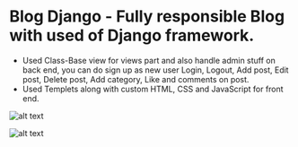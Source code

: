 # Blog Django - Fully responsible Blog with used of Django framework.
- Used Class-Base view for views part and also handle admin stuff on back end, you can do sign up as new user Login, Logout, Add post, Edit post, Delete post, Add category, Like and comments on post.
- Used Templets along with custom HTML, CSS and JavaScript for front end.

![alt text](https://raw.githubusercontent.com/adarsh1110/blog-django/main/Offroad-1.png )

![alt text](https://raw.githubusercontent.com/adarsh1110/blog-django/main/Offroad-2.png )
